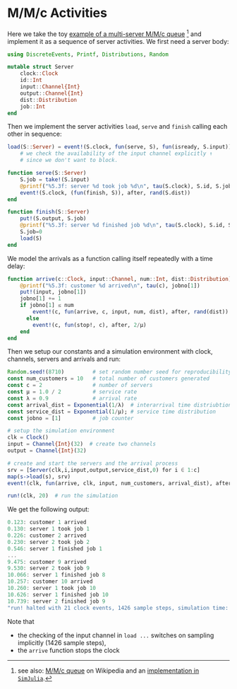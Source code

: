 # M/M/c Activities

Here we take the toy [example of a multi-server M/M/c queue](https://github.com/BenLauwens/SimJulia.jl/blob/master/examples/queue_mmc.ipynb) [^1] and implement it as a sequence of server activities. We first need a server body:

```julia
using DiscreteEvents, Printf, Distributions, Random

mutable struct Server
    clock::Clock
    id::Int
    input::Channel{Int}
    output::Channel{Int}
    dist::Distribution
    job::Int
end
```

Then we implement the server activities `load`, `serve` and `finish` calling each other in sequence:

```julia
load(S::Server) = event!(S.clock, fun(serve, S), fun(isready, S.input))
    # we check the availability of the input channel explicitly ↑
    # since we don't want to block.

function serve(S::Server)
    S.job = take!(S.input)
    @printf("%5.3f: server %d took job %d\n", tau(S.clock), S.id, S.job)
    event!(S.clock, (fun(finish, S)), after, rand(S.dist))
end

function finish(S::Server)
    put!(S.output, S.job)
    @printf("%5.3f: server %d finished job %d\n", tau(S.clock), S.id, S.job)
    S.job=0
    load(S)
end
```

We model the arrivals as a function calling itself repeatedly with a time delay:

```julia
function arrive(c::Clock, input::Channel, num::Int, dist::Distribution)
    @printf("%5.3f: customer %d arrived\n", tau(c), jobno[1])
    put!(input, jobno[1])
    jobno[1] += 1
    if jobno[1] ≤ num
        event!(c, fun(arrive, c, input, num, dist), after, rand(dist))
      else
        event!(c, fun(stop!, c), after, 2/μ)
    end
end
```

Then we setup our constants and a simulation environment with clock, channels, servers and arrivals and run:

```julia
Random.seed!(8710)         # set random number seed for reproducibility
const num_customers = 10   # total number of customers generated
const c = 2                # number of servers
const μ = 1.0 / 2          # service rate
const λ = 0.9              # arrival rate
const arrival_dist = Exponential(1/λ)  # interarrival time distriubtion
const service_dist = Exponential(1/μ); # service time distribution
const jobno = [1]          # job counter

# setup the simulation environment
clk = Clock()
input = Channel{Int}(32)  # create two channels
output = Channel{Int}(32)

# create and start the servers and the arrival process
srv = [Server(clk,i,input,output,service_dist,0) for i ∈ 1:c]
map(s->load(s), srv)
event!(clk, fun(arrive, clk, input, num_customers, arrival_dist), after, rand(arrival_dist))

run!(clk, 20)  # run the simulation
```

We get the following output:

```julia
0.123: customer 1 arrived
0.130: server 1 took job 1
0.226: customer 2 arrived
0.230: server 2 took job 2
0.546: server 1 finished job 1
...
9.475: customer 9 arrived
9.530: server 2 took job 9
10.066: server 1 finished job 8
10.257: customer 10 arrived
10.260: server 1 took job 10
10.626: server 1 finished job 10
10.739: server 2 finished job 9
"run! halted with 21 clock events, 1426 sample steps, simulation time: 14.26"
```

Note that

- the checking of the input channel in `load ...` switches on sampling implicitly (1426 sample steps),
- the `arrive` function stops the clock

[^1]:  see also: [M/M/c queue](https://en.wikipedia.org/wiki/M/M/c_queue) on Wikipedia and an [implementation in `SimJulia`](https://github.com/BenLauwens/SimJulia.jl/blob/master/examples/queue_mmc.ipynb).

